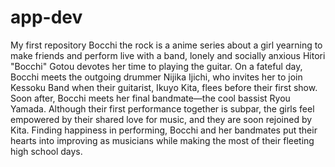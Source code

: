 # app-dev
My first repository
Bocchi the rock is a anime series about a girl yearning to make friends and perform live with a band, lonely and socially anxious Hitori "Bocchi" Gotou devotes her time to playing the guitar. On a fateful day, Bocchi meets the outgoing drummer Nijika Ijichi, who invites her to join Kessoku Band when their guitarist, Ikuyo Kita, flees before their first show. Soon after, Bocchi meets her final bandmate—the cool bassist Ryou Yamada. Although their first performance together is subpar, the girls feel empowered by their shared love for music, and they are soon rejoined by Kita. Finding happiness in performing, Bocchi and her bandmates put their hearts into improving as musicians while making the most of their fleeting high school days.

